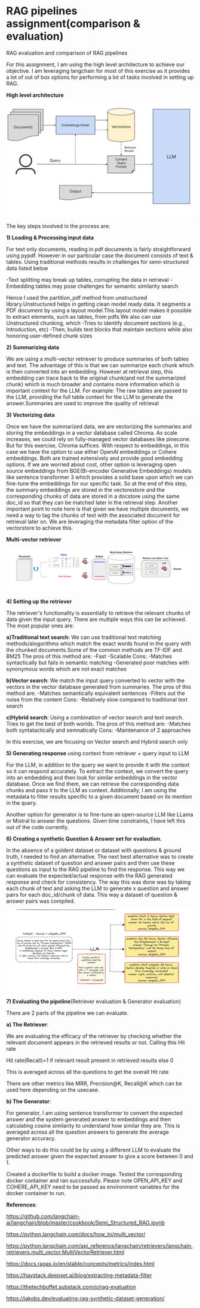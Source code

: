 # RAG pipelines assignment(comparison & evaluation)
RAG evaluation and comparison of RAG pipelines

For this assignment, I am using the high level architecture to achieve our objective. I am leveraging langchain for most of this exercise as it provides a lot of out of box options for performing a lot of tasks involved in setting up RAG.

**High level architecture**

![Alt text](./Images/RAG_image.png)


The key steps involved in the process are:

**1) Loading & Processing input data**

For text only documents, reading in pdf documents is fairly straightforward using pypdf. However in our particular case the document consists of text & tables. Using traditional methods results in challenges for semi-structured data listed below

-Text splitting may break up tables, corrupting the data in retrieval
-Embedding tables may pose challenges for semantic similarity search

Hence I used the partition_pdf method from unstructured library.Unstructured helps in getting clean model ready data. It segments a PDF document by using a layout model.This layout model makes it possible to extract elements, such as tables, from pdfs.We also can use Unstructured chunking, which
-Tries to identify document sections (e.g., Introduction, etc)
-Then, builds text blocks that maintain sections while also honoring user-defined chunk sizes

**2) Summarizing data**

We are using a multi-vector retriever to produce summaries of both tables and text. The advantage of this is that we can summarize each chunk which is then converted into an embedding. However at retrieval step, this embedding can trace back to the original chunk(and not the summarized chunk) which is much broader and contains more information which is important context for the LLM. For example: The raw tables are passed to the LLM, providing the full table context for the LLM to generate the answer.Summaries are used to improve the quality of retrieval



**3) Vectorizing data**

Once we have the summarized data, we are vectorizing the summaries and storing the embeddings in a vector database called Chroma. As scale increases, we could rely on fully-managed vector databases like pinecone. But for this exercise, Chroma suffices. With respect to embeddings, in this case we have the option to use either OpenAI embeddings or Cohere embeddings. Both are trained extensively and provide good embedding options. If we are worried about cost, other option is leveraging open source embeddings from BGE(Bi-encoder Generative Embeddings) models like sentence transformer 3 which provides a solid base upon which we can fine-tune the embeddings for our specific task. So at the end of this step, the summary embeddings are stored in the vectorestore and the corresponding chunks of data are stored in a docstore using the same doc_id so that they can be matched later in the retrieval step. Another important point to note here is that given we have multiple documents, we need a way to tag the chunks of text with the associated document for retrieval later on. We are leveraging the metadata filter option of the vectorstore to achieve this.

**Multi-vector retriever**

![Alt text](./Images/Multi_vector_retriever.png)


**4) Setting up the retriever**

The retriever's functionality is essentially to retrieve the relevant chunks of data given the input query. There are multiple ways this can be achieved. The most popular ones are:

**a)Traditional text search**: We can use traditional text matching methods/alogorithms which match the exact words found in the query with the chunked documents.Some of the common methods are TF-IDF and BM25
The pros of this method are:
-Fast
-Scalable
Cons:
-Matches syntactically but fails in semantic matching
-Generated poor matches with synonymous words which are not exact matches

**b)Vector search**: We match the input query converted to vector with the vectors in the vector database generated from summaries.
The pros of this method are:
-Matches semantically equivalent sentences
-Filters out the noise from the content
Cons:
-Relatively slow compared to traditional text search

**c)Hybrid search**: Using a combination of vector search and text search. Tries to get the best of both worlds.
The pros of this method are:
-Matches both syntatactically and semnatically
Cons:
-Maintenance of 2 approaches

In this exercise, we are focusing on Vector search and Hybrid search only 


**5) Generating response** using context from retriever + query input to LLM

For the LLM, in addition to the query we want to provide it with the context so it can respond accurately. To extract the context, we convert the query into an embedding and then look for similar embeddings in the vector database. Once we find them, we can retrieve the corresponding data chunks and pass it to the LLM as context. Additionally, I am using the metadata to filter results specific to a given document based on its mention in the query.

Another option for generator is to fine-tune an open-source LLM like LLama or Mistral to answer the questions. Given time constraints, I have left this out of the code currently.

**6) Creating a synthetic Question & Answer set for evalaution.**

In the absence of a goldent dataset or dataset with questions & ground truth, I needed to find an alternative. The next best alternative was to create a synthetic dataset of question and answer pairs and then use these questions as input to the RAG pipeline to find the response. This way we can evaluate the expected/actual response with the RAG generated response and check for consistency.
The way this was done was by taking each chunk of text and asking the LLM to generate x question and answer pairs for each doc_id/chunk of data. This way a dataset of question & answer pairs was compiled.

![Alt text](./Images/Synthetic_dataset.png)

**7) Evaluating the pipeline**(Retriever evaluation & Generator evaluation)

There are 2 parts of the pipeline we can evaluate.

**a) The Retriever**:

We are evaluating the efficacy of the retriever by checking whether the relevant document appears in the retrieved results or not. Calling this Hit rate

Hit rate(Recall)=1 if relevant result present in retrieved results else 0

This is averaged across all the questions to get the overall Hit rate

There are other metrics like MRR, Precision@K, Recall@K which can be used here depending on the usecase.

**b) The Generator**:

For generator, I am using sentence transformer to convert the expected answer and the system generated answer to embeddings and then calculating cosine similarity to understand how similar they are. This is averaged across all the question answers to generate the average generator accuracy.

Other ways to do this could be by using a different LLM to evaluate the predicted answer given the expected answer to give a score between 0 and 1.

Created a dockerfile to build a docker image. Tested the corresponding docker container and ran successfully. Please note OPEN_API_KEY and COHERE_API_KEY need to be passed as environment variables for the docker container to run.

**References**:

https://github.com/langchain-ai/langchain/blob/master/cookbook/Semi_Structured_RAG.ipynb

https://python.langchain.com/docs/how_to/multi_vector/

https://python.langchain.com/api_reference/langchain/retrievers/langchain.retrievers.multi_vector.MultiVectorRetriever.html

https://docs.ragas.io/en/stable/concepts/metrics/index.html

https://haystack.deepset.ai/blog/extracting-metadata-filter

https://thetechbuffet.substack.com/p/rag-evaluation

https://jakobs.dev/evaluating-rag-synthetic-dataset-generation/



